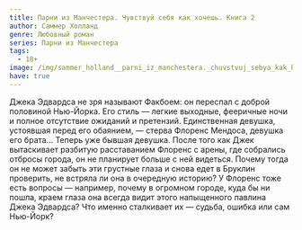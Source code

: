 ```yaml
---
title: Парни из Манчестера. Чувствуй себя как хочешь. Книга 2
author: Саммер Холланд
genre: Любовный роман
series: Парни из Манчестера
tags:
  - 18+
image: /img/sammer_holland__parni_iz_manchestera._chuvstvuj_sebya_kak_hochesh.jpeg
have: true
---
```

Джека Эдвардса не зря называют Факбоем: он переспал с доброй половиной Нью-Йорка. Его стиль — легкие выходные, фееричные ночи и полное отсутствие ожиданий и претензий. Единственная девушка, устоявшая перед его обаянием, — стерва Флоренс Мендоса, девушка его брата... Теперь уже бывшая девушка. После того как Джек вытаскивает разбитую расставанием Флоренс с арены, где собрались отбросы города, он не планирует больше с ней видеться. Почему тогда он не может забыть эти грустные глаза и снова едет в Бруклин проверить, не встряла ли она в очередную историю? У Флоренс тоже есть вопросы — например, почему в огромном городе, куда бы ни пошла, краем глаза она всегда видит этого напыщенного павлина Джека Эдвардса? Что именно сталкивает их — судьба, ошибка или сам Нью-Йорк?